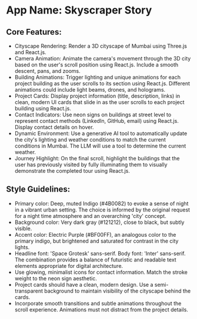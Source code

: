 # **App Name**: Skyscraper Story

## Core Features:

- Cityscape Rendering: Render a 3D cityscape of Mumbai using Three.js and React.js.
- Camera Animation: Animate the camera's movement through the 3D city based on the user's scroll position using React.js. Include a smooth descent, pans, and zooms.
- Building Animations: Trigger lighting and unique animations for each project building as the user scrolls to its section using React.js. Different animations could include light beams, drones, and holograms.
- Project Cards: Display project information (title, description, links) in clean, modern UI cards that slide in as the user scrolls to each project building using React.js.
- Contact Indicators: Use neon signs on buildings at street level to represent contact methods (LinkedIn, GitHub, email) using React.js. Display contact details on hover.
- Dynamic Environment: Use a generative AI tool to automatically update the city's lighting and weather conditions to match the current conditions in Mumbai. The LLM will use a tool to determine the current weather.
- Journey Highlight: On the final scroll, highlight the buildings that the user has previously visited by fully illuminating them to visually demonstrate the completed tour using React.js.

## Style Guidelines:

- Primary color: Deep, muted Indigo (#4B0082) to evoke a sense of night in a vibrant urban setting. The choice is informed by the original request for a night time atmosphere and an overarching 'city' concept.
- Background color: Very dark gray (#121212), close to black, but subtly visible.
- Accent color: Electric Purple (#BF00FF), an analogous color to the primary indigo, but brightened and saturated for contrast in the city lights.
- Headline font: 'Space Grotesk' sans-serif. Body font: 'Inter' sans-serif. The combination provides a balance of futuristic and readable text elements appropriate for digital architecture.
- Use glowing, minimalist icons for contact information. Match the stroke weight to the neon sign aesthetic.
- Project cards should have a clean, modern design. Use a semi-transparent background to maintain visibility of the cityscape behind the cards.
- Incorporate smooth transitions and subtle animations throughout the scroll experience. Animations must not distract from the project details.